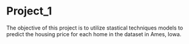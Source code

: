 # Project_1
The objective of this project is to utilize stastical techniques models to predict the housing price for each home in the dataset  in Ames, Iowa.
